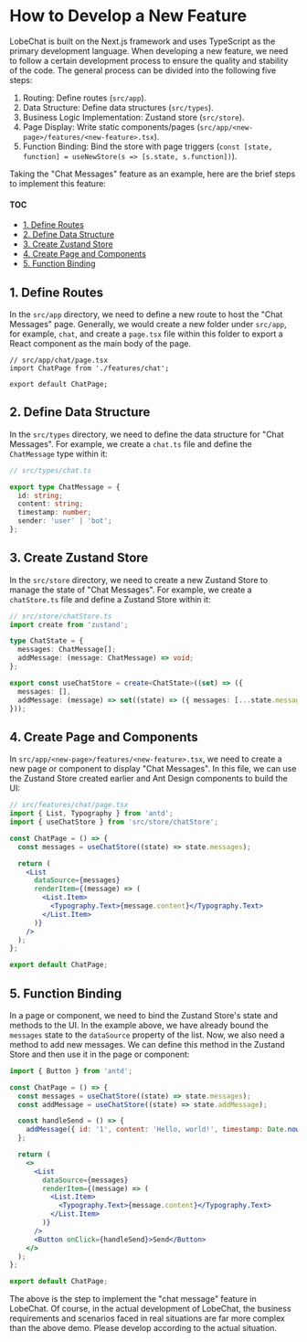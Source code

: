 # How to Develop a New Feature

LobeChat is built on the Next.js framework and uses TypeScript as the primary development language. When developing a new feature, we need to follow a certain development process to ensure the quality and stability of the code. The general process can be divided into the following five steps:

1. Routing: Define routes (`src/app`).
2. Data Structure: Define data structures (`src/types`).
3. Business Logic Implementation: Zustand store (`src/store`).
4. Page Display: Write static components/pages (`src/app/<new-page>/features/<new-feature>.tsx`).
5. Function Binding: Bind the store with page triggers (`const [state, function] = useNewStore(s => [s.state, s.function])`).

Taking the "Chat Messages" feature as an example, here are the brief steps to implement this feature:

#### TOC

- [1. Define Routes](#1-define-routes)
- [2. Define Data Structure](#2-define-data-structure)
- [3. Create Zustand Store](#3-create-zustand-store)
- [4. Create Page and Components](#4-create-page-and-components)
- [5. Function Binding](#5-function-binding)

## 1. Define Routes

In the `src/app` directory, we need to define a new route to host the "Chat Messages" page. Generally, we would create a new folder under `src/app`, for example, `chat`, and create a `page.tsx` file within this folder to export a React component as the main body of the page.

```tsx
// src/app/chat/page.tsx
import ChatPage from './features/chat';

export default ChatPage;
```

## 2. Define Data Structure

In the `src/types` directory, we need to define the data structure for "Chat Messages". For example, we create a `chat.ts` file and define the `ChatMessage` type within it:

```ts
// src/types/chat.ts

export type ChatMessage = {
  id: string;
  content: string;
  timestamp: number;
  sender: 'user' | 'bot';
};
```

## 3. Create Zustand Store

In the `src/store` directory, we need to create a new Zustand Store to manage the state of "Chat Messages". For example, we create a `chatStore.ts` file and define a Zustand Store within it:

```ts
// src/store/chatStore.ts
import create from 'zustand';

type ChatState = {
  messages: ChatMessage[];
  addMessage: (message: ChatMessage) => void;
};

export const useChatStore = create<ChatState>((set) => ({
  messages: [],
  addMessage: (message) => set((state) => ({ messages: [...state.messages, message] })),
}));
```

## 4. Create Page and Components

In `src/app/<new-page>/features/<new-feature>.tsx`, we need to create a new page or component to display "Chat Messages". In this file, we can use the Zustand Store created earlier and Ant Design components to build the UI:

```jsx
// src/features/chat/page.tsx
import { List, Typography } from 'antd';
import { useChatStore } from 'src/store/chatStore';

const ChatPage = () => {
  const messages = useChatStore((state) => state.messages);

  return (
    <List
      dataSource={messages}
      renderItem={(message) => (
        <List.Item>
          <Typography.Text>{message.content}</Typography.Text>
        </List.Item>
      )}
    />
  );
};

export default ChatPage;
```

## 5. Function Binding

In a page or component, we need to bind the Zustand Store's state and methods to the UI. In the example above, we have already bound the `messages` state to the `dataSource` property of the list. Now, we also need a method to add new messages. We can define this method in the Zustand Store and then use it in the page or component:

```jsx
import { Button } from 'antd';

const ChatPage = () => {
  const messages = useChatStore((state) => state.messages);
  const addMessage = useChatStore((state) => state.addMessage);

  const handleSend = () => {
    addMessage({ id: '1', content: 'Hello, world!', timestamp: Date.now(), sender: 'user' });
  };

  return (
    <>
      <List
        dataSource={messages}
        renderItem={(message) => (
          <List.Item>
            <Typography.Text>{message.content}</Typography.Text>
          </List.Item>
        )}
      />
      <Button onClick={handleSend}>Send</Button>
    </>
  );
};

export default ChatPage;
```

The above is the step to implement the "chat message" feature in LobeChat. Of course, in the actual development of LobeChat, the business requirements and scenarios faced in real situations are far more complex than the above demo. Please develop according to the actual situation.
